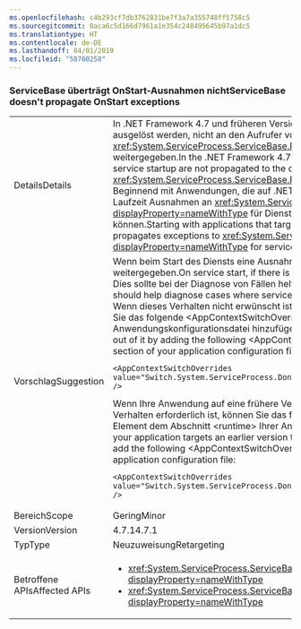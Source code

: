 ```yaml
---
ms.openlocfilehash: c4b293cf7db3762831be7f3a7a355748ff5758c5
ms.sourcegitcommit: 0aca6c5d166d7961a1e354c248495645b97a1dc5
ms.translationtype: HT
ms.contentlocale: de-DE
ms.lasthandoff: 04/01/2019
ms.locfileid: "58760258"
---
```

### <a name="servicebase-doesnt-propagate-onstart-exceptions"></a><span data-ttu-id="5c288-101">ServiceBase überträgt OnStart-Ausnahmen nicht</span><span class="sxs-lookup"><span data-stu-id="5c288-101">ServiceBase doesn't propagate OnStart exceptions</span></span>

|   |   |
|---|---|
|<span data-ttu-id="5c288-102">Details</span><span class="sxs-lookup"><span data-stu-id="5c288-102">Details</span></span>|<span data-ttu-id="5c288-103">In .NET Framework 4.7 und früheren Versionen werden Ausnahmen, die beim Dienststart ausgelöst werden, nicht an den Aufrufer von <xref:System.ServiceProcess.ServiceBase.Run%2A?displayProperty=nameWithType> weitergegeben.</span><span class="sxs-lookup"><span data-stu-id="5c288-103">In the .NET Framework 4.7 and earlier versions, exceptions thrown on service startup are not propagated to the caller of <xref:System.ServiceProcess.ServiceBase.Run%2A?displayProperty=nameWithType>.</span></span><br/><span data-ttu-id="5c288-104">Beginnend mit Anwendungen, die auf .NET Framework 4.7.1 ausgelegt sind, gibt die Laufzeit Ausnahmen an <xref:System.ServiceProcess.ServiceBase.Run%2A?displayProperty=nameWithType> für Dienste weiter, die nicht gestartet werden können.</span><span class="sxs-lookup"><span data-stu-id="5c288-104">Starting with applications that target the .NET Framework 4.7.1, the runtime propagates exceptions to <xref:System.ServiceProcess.ServiceBase.Run%2A?displayProperty=nameWithType> for services that fail to start.</span></span>|
|<span data-ttu-id="5c288-105">Vorschlag</span><span class="sxs-lookup"><span data-stu-id="5c288-105">Suggestion</span></span>|<span data-ttu-id="5c288-106">Wenn beim Start des Diensts eine Ausnahme auftritt, wird diese Ausnahme weitergegeben.</span><span class="sxs-lookup"><span data-stu-id="5c288-106">On service start, if there is an exception, that exception will be propagated.</span></span> <span data-ttu-id="5c288-107">Dies sollte bei der Diagnose von Fällen helfen, in denen Dienste nicht starten können.</span><span class="sxs-lookup"><span data-stu-id="5c288-107">This should help diagnose cases where services fail to start.</span></span> <br/><span data-ttu-id="5c288-108">Wenn dieses Verhalten nicht erwünscht ist, können Sie sich dagegen entscheiden, indem Sie das folgende &lt;AppContextSwitchOverrides&gt;-Element dem Abschnitt &lt;runtime&gt; Ihrer Anwendungskonfigurationsdatei hinzufügen:</span><span class="sxs-lookup"><span data-stu-id="5c288-108">If this behavior is undesirable, you can opt out of it by adding the following &lt;AppContextSwitchOverrides&gt; element to the &lt;runtime&gt; section of your application configuration file:</span></span><pre><code class="lang-xml">&lt;AppContextSwitchOverrides value=&quot;Switch.System.ServiceProcess.DontThrowExceptionsOnStart=true&quot; /&gt;&#13;&#10;</code></pre><span data-ttu-id="5c288-109">Wenn Ihre Anwendung auf eine frühere Version als 4.7.1 ausgerichtet ist und dieses Verhalten erforderlich ist, können Sie das folgende &lt;AppContextSwitchOverrides&gt;-Element dem Abschnitt &lt;runtime&gt; Ihrer Anwendungskonfigurationsdatei hinzufügen:</span><span class="sxs-lookup"><span data-stu-id="5c288-109">If your application targets an earlier version than 4.7.1 but you want to have this behavior, add the following &lt;AppContextSwitchOverrides&gt; element to the &lt;runtime&gt; section of your application configuration file:</span></span><pre><code class="lang-xml">&lt;AppContextSwitchOverrides value=&quot;Switch.System.ServiceProcess.DontThrowExceptionsOnStart=false&quot; /&gt;&#13;&#10;</code></pre>|
|<span data-ttu-id="5c288-110">Bereich</span><span class="sxs-lookup"><span data-stu-id="5c288-110">Scope</span></span>|<span data-ttu-id="5c288-111">Gering</span><span class="sxs-lookup"><span data-stu-id="5c288-111">Minor</span></span>|
|<span data-ttu-id="5c288-112">Version</span><span class="sxs-lookup"><span data-stu-id="5c288-112">Version</span></span>|<span data-ttu-id="5c288-113">4.7.1</span><span class="sxs-lookup"><span data-stu-id="5c288-113">4.7.1</span></span>|
|<span data-ttu-id="5c288-114">Typ</span><span class="sxs-lookup"><span data-stu-id="5c288-114">Type</span></span>|<span data-ttu-id="5c288-115">Neuzuweisung</span><span class="sxs-lookup"><span data-stu-id="5c288-115">Retargeting</span></span>|
|<span data-ttu-id="5c288-116">Betroffene APIs</span><span class="sxs-lookup"><span data-stu-id="5c288-116">Affected APIs</span></span>|<ul><li><xref:System.ServiceProcess.ServiceBase.Run(System.ServiceProcess.ServiceBase)?displayProperty=nameWithType></li><li><xref:System.ServiceProcess.ServiceBase.Run(System.ServiceProcess.ServiceBase[])?displayProperty=nameWithType></li></ul>|

